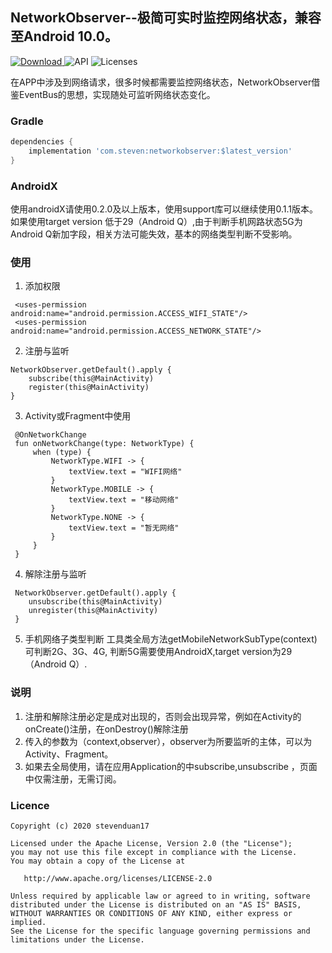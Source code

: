 ## NetworkObserver--极简可实时监控网络状态，兼容至Android 10.0。
[ ![Download](https://api.bintray.com/packages/stevenduan/maven/networkobserver/images/download.svg) ](https://bintray.com/stevenduan/maven/networkobserver/_latestVersion)  ![API](https://img.shields.io/badge/API-14+-green.svg)  ![Licenses](https://img.shields.io/badge/Licenses-Apache2.0-green.svg)

在APP中涉及到网络请求，很多时候都需要监控网络状态，NetworkObserver借鉴EventBus的思想，实现随处可监听网络状态变化。

### Gradle
```groovy
dependencies {
    implementation 'com.steven:networkobserver:$latest_version'
}
```

### AndroidX
使用androidX请使用0.2.0及以上版本，使用support库可以继续使用0.1.1版本。如果使用target version 低于29（Android Q）,由于判断手机网路状态5G为Android Q新加字段，相关方法可能失效，基本的网络类型判断不受影响。

### 使用
1. 添加权限
```
 <uses-permission android:name="android.permission.ACCESS_WIFI_STATE"/>
 <uses-permission android:name="android.permission.ACCESS_NETWORK_STATE"/>
```
2. 注册与监听
```
NetworkObserver.getDefault().apply {
    subscribe(this@MainActivity)
    register(this@MainActivity)
}
```
3. Activity或Fragment中使用
```
 @OnNetworkChange
 fun onNetworkChange(type: NetworkType) {
     when (type) {
         NetworkType.WIFI -> {
             textView.text = "WIFI网络"
         }
         NetworkType.MOBILE -> {
             textView.text = "移动网络"
         }
         NetworkType.NONE -> {
             textView.text = "暂无网络"
         }
     }
 }
```
4. 解除注册与监听
```
 NetworkObserver.getDefault().apply {
    unsubscribe(this@MainActivity)
    unregister(this@MainActivity)
 }
```
5. 手机网络子类型判断
工具类全局方法getMobileNetworkSubType(context)可判断2G、3G、4G, 判断5G需要使用AndroidX,target version为29（Android Q）.

### 说明
1. 注册和解除注册必定是成对出现的，否则会出现异常，例如在Activity的onCreate()注册，在onDestroy()解除注册
2. 传入的参数为（context,observer），observer为所要监听的主体，可以为Activity、Fragment。
3. 如果去全局使用，请在应用Application的中subscribe,unsubscribe ，页面中仅需注册，无需订阅。

### Licence
```
Copyright (c) 2020 stevenduan17

Licensed under the Apache License, Version 2.0 (the "License");
you may not use this file except in compliance with the License.
You may obtain a copy of the License at

   http://www.apache.org/licenses/LICENSE-2.0

Unless required by applicable law or agreed to in writing, software
distributed under the License is distributed on an "AS IS" BASIS,
WITHOUT WARRANTIES OR CONDITIONS OF ANY KIND, either express or implied.
See the License for the specific language governing permissions and
limitations under the License.
```
